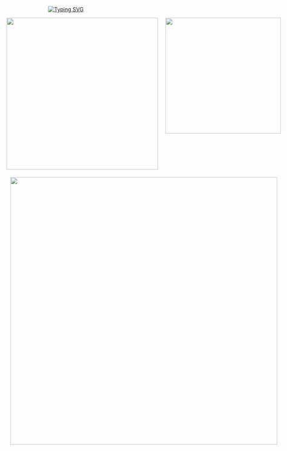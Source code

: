 [![Typing SVG](https://readme-typing-svg.demolab.com?font=Fira+Code&weight=500&size=32&pause=1000&color=63F751&width=600&lines=shit+it+until+u+make+it)](https://git.io/typing-svg)
<div style="display: flex; flex-direction: column; align-items: center; gap: 20px;">
  <div style="display: flex; gap: 20px;">
    <img src="https://github-readme-stats.vercel.app/api?username=HOWILLMAKEIT&show_icons=true&theme=radical" style="width: 400px;" />
    <img src="https://github-readme-stats.vercel.app/api/top-langs/?username=HOWILLMAKEIT&layout=compact&theme=radical" style="width: 305px;" />
  </div>
  
  <a href="https://github.com/ashutosh00710/github-readme-activity-graph">
    <img src="https://github-readme-activity-graph.vercel.app/graph?username=HOWILLMAKEIT&theme=react" style="width: 705px;" />
  </a>
</div>






